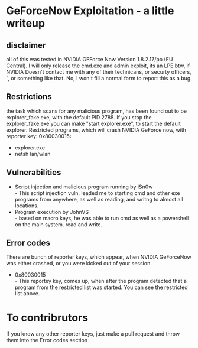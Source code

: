 # GeForceNow Exploitation - a little writeup 



## disclaimer
all of this was tested in NVIDIA GEForce Now Version 1.8.2.17/po (EU Central).
I will only release the cmd.exe and admin exploit, its an LPE btw, if NVIDIA Doesn't contact me with any of their technicans, or securty officers,´, or something like that. No, I won't fill a normal form to report this as a bug.
## Restrictions
the task which scans for any malicious program, has been found out to be explorer_fake.exe, with the default PID 2788. 
If you stop the explorer_fake.exe you can make "start explorer.exe", to start the default explorer.
Restricted programs, which will crash NVIDIA GeForce now, with reporter key: 0x80030015:
- explorer.exe
- netsh lan/wlan
## Vulnerabilities
- Script injection and malicious program running by iSn0w \
      - This script injection vuln. leaded me to starting cmd and other exe programs from anywhere, as well as reading, and                                              writng to almost all locations.
- Program execution by JohnVS \
      - based on macro keys, he was able to run cmd as well as a powershell on the main system. read and write.
## Error codes
There are bunch of reporter keys, which appear, when NVIDIA GeForceNow was either crashed, or you were kicked out of your session.
- 0x80030015 \
      - This reportey key, comes up, when after the program detected that a program from the restricted list was started.
        You can see the restricted list above.









# To contribrutors
If you know any other reporter keys, just make a pull request and throw them into the Error codes section
